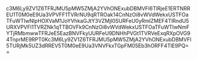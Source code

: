 c3M6Ly9ZV1Z6TFRJMU5pMW5ZMjA2YVhONExubDBMVFl6TlRjeE1ERTNRREU1T0M0eE9Ua3VPVFF1TVRrNU9qRTROak14CnNzOi8vWVdWekxUSTFOaTFuWTIwNlpHOXVaM1JoYVhkaGJtY3VZMjl0SURFeU0yRmlZMEF4TlRndU5URXVPVFl1TVRZNk1qTTBOVFk9CnNzOi8vWVdWekxUSTFOaTFuWTIwNmFYTjRMbmwwTFRJeE5EazBNVFkyUURFeU9DNHhPVGt1TVRVeExqRXpOVG94TnprME9RPT0Kc3M6Ly9ZV1Z6TFRJMU5pMW5ZMjA2YVhONExubDBMVFl5TURjMk5UZ3dRREV5T0M0eE9Ua3VNVFkxTGpFM05Eb3hORFF4TlE9PQ==